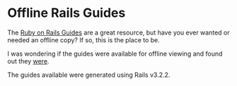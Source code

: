 Offline Rails Guides
====================

The [Ruby on Rails Guides](http://www.google.com/url?sa=t&rct=j&q=&esrc=s&source=web&cd=1&cts=1331682020502&ved=0CC8QFjAA&url=http%3A%2F%2Fguides.rubyonrails.org%2F&ei=1tpfT9COEsPe0gHvxvTBBw&usg=AFQjCNHHaSh5-eD3g_dnbniu7aCsGQ0g2g&sig2=TY-Tnpz6uHQsL5gFaIHVGA) are a great resource, but have you ever wanted or needed an offline copy? If so, this is the place to be.

I was wondering if the guides were available for offline viewing and found out they [were](http://stackoverflow.com/questions/5752617/rails-guides-offline-documentation).

The guides available were generated using Rails v3.2.2.

